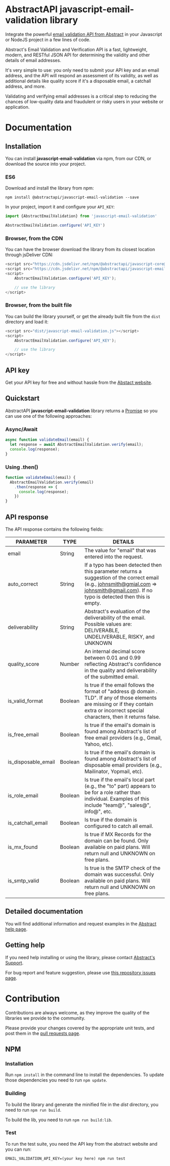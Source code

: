 # AbstractAPI javascript-email-validation library

Integrate the powerful [email validation API from Abstract](https://www.abstractapi.com/email-verification-validation-api) in your Javascript or NodeJS project in a few lines of code.

Abstract's Email Validation and Verification API is a fast, lightweight, modern, and RESTful JSON API for determining the validity and other details of email addresses.

It's very simple to use: you only need to submit your API key and an email address, and the API will respond an assessment of its validity, as well as additional details like quality score if it's a disposable email, a catchall address, and more.

Validating and verifying email addresses is a critical step to reducing the chances of low-quality data and fraudulent or risky users in your website or application.

# Documentation

## Installation

You can install **javascript-email-validation** via npm, from our CDN, or download the source into your project.

### ES6

Download and install the library from npm:

```
npm install @abstractapi/javascript-email-validation --save
```

In your project, import it and configure your `API_KEY`:

```js
import {AbstractEmailValidation} from 'javascript-email-validation'

AbstractEmailValidation.configure('API_KEY')
```

### Browser, from the CDN

You can have the browser download the library from its closest location through jsDeliver CDN:

```js
<script src="https://cdn.jsdelivr.net/npm/@abstractapi/javascript-core@latest/dist/javascript-core.js"></script>
<script src="https://cdn.jsdelivr.net/npm/@abstractapi/javascript-email-validation@latest/dist/javascript-email-validation.js"></script>
<script>
    AbstractEmailValidation.configure('API_KEY');

    // use the library
</script>
```

### Browser, from the built file

You can build the library yourself, or get the already built file from the `dist` directory and load it:

```js
<script src="dist/javascript-email-validation.js"></script>
<script>
    AbstractEmailValidation.configure('API_KEY');

    // use the library
</script>
```

## API key

Get your API key for free and without hassle from the [Abstact website](https://app.abstractapi.com/users/signup?target=/api/email-validation/pricing/select).

## Quickstart

AbstractAPI **javascript-email-validation** library returns a [Promise](https://developer.mozilla.org/en-US/docs/Web/JavaScript/Reference/Global_Objects/Promise) so you can use one of the following approaches:

### Async/Await

```js
async function validateEmail(email) {
  let response = await AbstractEmailValidation.verify(email);
  console.log(response);
}
```

### Using .then()

```js
function validateEmail(email) {
  AbstractEmailValidation.verify(email)
    .then(response => {
      console.log(response);
    })
}
```

## API response

The API response contains the following fields:

| PARAMETER | TYPE | DETAILS |
| - | - | - |
| email | String | The value for "email" that was entered into the request. |
| auto_correct | String | If a typo has been detected then this parameter returns a suggestion of the correct email (e.g., johnsmith@gmial.com => johnsmith@gmail.com). If no typo is detected then this is empty. |
| deliverability | String | Abstract's evaluation of the deliverability of the email. Possible values are: DELIVERABLE, UNDELIVERABLE, RISKY, and UNKNOWN |
| quality_score | Number | An internal decimal score between 0.01 and 0.99 reflecting Abstract's confidence in the quality and deliverability of the submitted email. |
| is_valid_format | Boolean | Is true if the email follows the format of "address @ domain . TLD". If any of those elements are missing or if they contain extra or incorrect special characters, then it returns false. |
| is_free_email | Boolean | Is true if the email's domain is found among Abstract's list of free email providers (e.g., Gmail, Yahoo, etc). |
| is_disposable_email | Boolean | Is true if the email's domain is found among Abstract's list of disposable email providers (e.g., Mailinator, Yopmail, etc). |
| is_role_email | Boolean | Is true if the email's local part (e.g., the "to" part) appears to be for a role rather than individual. Examples of this include "team@", "sales@", info@", etc. |
| is_catchall_email | Boolean | Is true if the domain is configured to catch all email. |
| is_mx_found | Boolean | Is true if MX Records for the domain can be found. Only available on paid plans. Will return null and UNKNOWN on free plans. |
| is_smtp_valid | Boolean | Is true is the SMTP check of the domain was successful. Only available on paid plans. Will return null and UNKNOWN on free plans. |

## Detailed documentation

You will find additional information and request examples in the [Abstract help page](https://app.abstractapi.com/api/email-validation/documentation).

## Getting help

If you need help installing or using the library, please contact [Abstract's Support](https://app.abstractapi.com/api/email-validation/support).

For bug report and feature suggestion, please use [this repository issues page](https://github.com/abstractapi/javascript-email-validation/issues).

# Contribution

Contributions are always welcome, as they improve the quality of the libraries we provide to the community.

Please provide your changes covered by the appropriate unit tests, and post them in the [pull requests page](https://github.com/abstractapi/javascript-email-validation/pulls).

## NPM

### Installation

Run `npm install` in the command line to install the dependencies. To update those dependencies you need to run `npm update`.

### Building

To build the library and generate the minified file in the *dist* directory, you need to run `npm run build`.

To build the lib, you need to run `npm run build:lib`.

### Test

To run the test suite, you need the API key from the abstract website and you can run:

    EMAIL_VALIDATION_API_KEY=(your key here) npm run test

